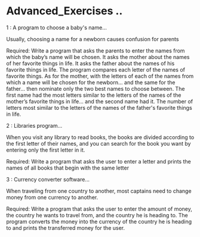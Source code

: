 # Advanced_Exercises ..

1 : A program to choose a baby's name...

Usually, choosing a name for a newborn causes confusion for parents

Required: Write a program that asks the parents to enter the names from which the baby’s name will be chosen. It asks the mother about the names of her favorite things in life. It asks the father about the names of his favorite things in life. The program compares each letter of the names of favorite things. As for the mother, with the letters of each of the names from which a name will be chosen for the newborn... and the same for the father... then nominate only the two best names to choose between. The first name had the most letters similar to the letters of the names of the mother’s favorite things in life... and the second name had it. The number of letters most similar to the letters of the names of the father's favorite things in life.

2 : Libraries program...

When you visit any library to read books, the books are divided according to the first letter of their names, and you can search for the book you want by entering only the first letter in it.

Required: Write a program that asks the user to enter a letter and prints the names of all books that begin with the same letter

3 : Currency converter software...

When traveling from one country to another, most captains need to change money from one currency to another.

Required: Write a program that asks the user to enter the amount of money, the country he wants to travel from, and the country he is heading to. The program converts the money into the currency of the country he is heading to and prints the transferred money for the user.